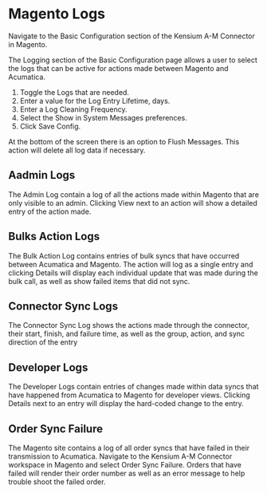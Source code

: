 # Magento Logs

Navigate to the Basic Configuration section of the Kensium A-M Connector in Magento.

The Logging section of the Basic Configuration page allows a user to select the logs that can be active for actions made between Magento and Acumatica.

1. Toggle the Logs that are needed.
2. Enter a value for the Log Entry Lifetime, days.
3. Enter a Log Cleaning Frequency.
4. Select the Show in System Messages preferences.
5. Click Save Config.

At the bottom of the screen there is an option to Flush Messages. This action will delete all log data if necessary.

## Aadmin Logs

The Admin Log contain a log of all the actions made within Magento that are only visible to an admin. Clicking View next to an action will show a detailed entry of the action made.

## Bulks Action Logs

The Bulk Action Log contains entries of bulk syncs that have occurred between Acumatica and Magento. The action will log as a single entry and clicking Details will display each individual update that was made during the bulk call, as well as show failed items that did not sync.

## Connector Sync Logs

The Connector Sync Log shows the actions made through the connector, their start, finish, and failure time, as well as the group, action, and sync direction of the entry

## Developer Logs

The Developer Logs contain entries of changes made within data syncs that have happened from Acumatica to Magento for developer views. Clicking Details next to an entry will display the hard-coded change to the entry.

## Order Sync Failure

The Magento site contains a log of all order syncs that have failed in their transmission to Acumatica. Navigate to the Kensium A-M Connector workspace in Magento and select Order Sync Failure. 
Orders that have failed will render their order number as well as an error message to help trouble shoot the failed order.
